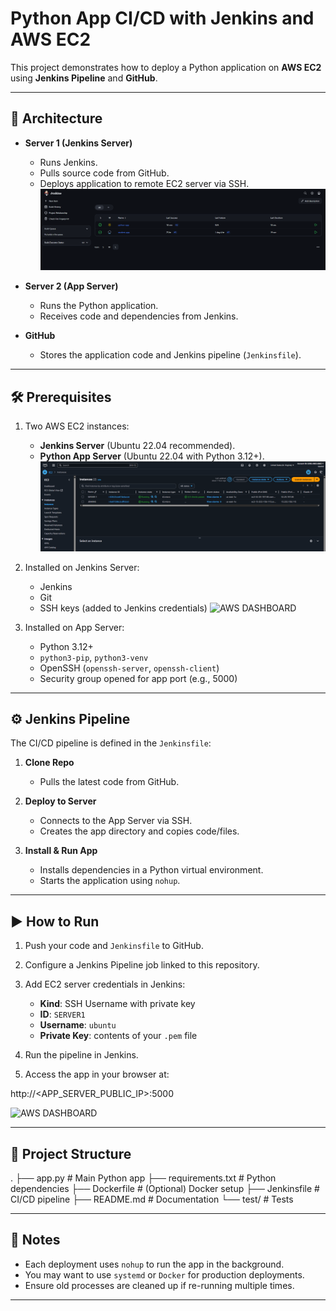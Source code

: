 # Python App CI/CD with Jenkins and AWS EC2

This project demonstrates how to deploy a Python application on **AWS EC2** using **Jenkins Pipeline** and **GitHub**.

---

## 🚀 Architecture
- **Server 1 (Jenkins Server)**
  - Runs Jenkins.
  - Pulls source code from GitHub.
  - Deploys application to remote EC2 server via SSH.
  ![JENKINS DASHBOARD](Images/jenkins-dashboard.png)

- **Server 2 (App Server)**
  - Runs the Python application.
  - Receives code and dependencies from Jenkins.

- **GitHub**
  - Stores the application code and Jenkins pipeline (`Jenkinsfile`).

---

## 🛠️ Prerequisites
1. Two AWS EC2 instances:
   - **Jenkins Server** (Ubuntu 22.04 recommended).
   - **Python App Server** (Ubuntu 22.04 with Python 3.12+).
   ![AWS DASHBOARD](Images/aws-dashboard.png)

2. Installed on Jenkins Server:
   - Jenkins
   - Git
   - SSH keys (added to Jenkins credentials)
     ![AWS DASHBOARD](cred.png)


3. Installed on App Server:
   - Python 3.12+
   - `python3-pip`, `python3-venv`
   - OpenSSH (`openssh-server`, `openssh-client`)
   - Security group opened for app port (e.g., 5000)

---

## ⚙️ Jenkins Pipeline
The CI/CD pipeline is defined in the `Jenkinsfile`:

1. **Clone Repo**  
   - Pulls the latest code from GitHub.  

2. **Deploy to Server**  
   - Connects to the App Server via SSH.  
   - Creates the app directory and copies code/files.  

3. **Install & Run App**  
   - Installs dependencies in a Python virtual environment.  
   - Starts the application using `nohup`.  

---

## ▶️ How to Run

1. Push your code and `Jenkinsfile` to GitHub.  
2. Configure a Jenkins Pipeline job linked to this repository.  
3. Add EC2 server credentials in Jenkins:  
   - **Kind**: SSH Username with private key  
   - **ID**: `SERVER1`  
   - **Username**: `ubuntu`  
   - **Private Key**: contents of your `.pem` file  

4. Run the pipeline in Jenkins.  
5. Access the app in your browser at:  

http://<APP_SERVER_PUBLIC_IP>:5000

 ![AWS DASHBOARD](output.png)

---

## 📂 Project Structure


.
├── app.py # Main Python app
├── requirements.txt # Python dependencies
├── Dockerfile # (Optional) Docker setup
├── Jenkinsfile # CI/CD pipeline
├── README.md # Documentation
└── test/ # Tests

---

## 📝 Notes
- Each deployment uses `nohup` to run the app in the background.  
- You may want to use `systemd` or `Docker` for production deployments.  
- Ensure old processes are cleaned up if re-running multiple times.  

---